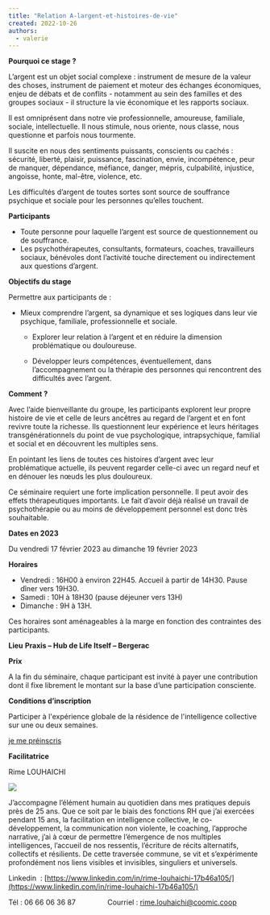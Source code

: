 ```yaml
---
title: "Relation A-largent-et-histoires-de-vie"
created: 2022-10-26
authors: 
  - valerie
---
```


**Pourquoi ce stage ?** 

L’argent est un objet social complexe : instrument de mesure de la valeur des choses, instrument de paiement et moteur des échanges économiques, enjeu de débats et de conflits - notamment au sein des familles et des groupes sociaux - il structure la vie économique et les rapports sociaux.

Il est omniprésent dans notre vie professionnelle, amoureuse, familiale, sociale, intellectuelle. Il nous stimule, nous oriente, nous classe, nous questionne et parfois nous tourmente. 

Il suscite en nous des sentiments puissants, conscients ou cachés : sécurité, liberté, plaisir, puissance, fascination, envie, incompétence, peur de manquer, dépendance, méfiance, danger, mépris, culpabilité, injustice, angoisse, honte, mal-être, violence, etc.

Les difficultés d’argent de toutes sortes sont source de souffrance psychique et sociale pour les personnes qu’elles touchent.

**Participants**

- Toute personne pour laquelle l’argent est source de questionnement ou de souffrance.
- Les psychothérapeutes, consultants, formateurs, coaches, travailleurs sociaux, bénévoles dont l’activité touche directement ou indirectement aux questions d’argent.

**Objectifs du stage**

Permettre aux participants de :

- Mieux comprendre l’argent, sa dynamique et ses logiques dans leur vie psychique, familiale, professionnelle et sociale.
    
    - Explorer leur relation à l’argent et en réduire la dimension problématique ou douloureuse.
    
    - Développer leurs compétences, éventuellement, dans l’accompagnement ou la thérapie des personnes qui rencontrent des difficultés avec l’argent.

**Comment ?**

Avec l’aide bienveillante du groupe, les participants explorent leur propre histoire de vie et celle de leurs ancêtres au regard de l’argent et en font revivre toute la richesse. Ils questionnent leur expérience et leurs héritages transgénérationnels du point de vue psychologique, intrapsychique, familial et social et en découvrent les multiples sens. 

En pointant les liens de toutes ces histoires d’argent avec leur problématique actuelle, ils peuvent regarder celle-ci avec un regard neuf et en dénouer les nœuds les plus douloureux. 

Ce séminaire requiert une forte implication personnelle. Il peut avoir des effets thérapeutiques importants. Le fait d’avoir déjà réalisé un travail de psychothérapie ou au moins de développement personnel est donc très souhaitable.

**Dates en 2023** 

Du vendredi 17 février 2023 au dimanche 19 février 2023

**Horaires** 

- Vendredi : 16H00 à environ 22H45. Accueil à partir de 14H30. Pause dîner vers 19H30.
- Samedi : 10H à 18H30 (pause déjeuner vers 13H)
- Dimanche : 9H à 13H.

Ces horaires sont aménageables à la marge en fonction des contraintes des participants.

**Lieu** **Praxis – Hub de Life Itself – Bergerac**

**Prix**

A la fin du séminaire, chaque participant est invité à payer une contribution dont il fixe librement le montant sur la base d’une participation consciente.

**Conditions d’inscription** 

Participer à l'expérience globale de la résidence de l'intelligence collective sur une ou deux semaines.

[je me préinscris](https://docs.google.com/forms/d/e/1FAIpQLSdiykDKyZR6DgtPKeYuNePy9sWc-qkIc4BVfKBRjkFWKvFp-g/viewform)

**Facilitatrice** 

Rime LOUHAICHI

![](assets/images/GraphiqueColle-1.png)

J’accompagne l’élément humain au quotidien dans mes pratiques depuis près de 25 ans. Que ce soit par le biais des fonctions RH que j’ai exercées pendant 15 ans, la facilitation en intelligence collective, le co-développement, la communication non violente, le coaching, l’approche narrative, j’ai à cœur de permettre l’émergence de nos multiples intelligences, l’accueil de nos ressentis, l’écriture de récits alternatifs, collectifs et résilients. De cette traversée commune, se vit et s’expérimente profondément nos liens visibles et invisibles, singuliers et universels.

Linkedin  : [https://www.linkedin.com/in/rime-louhaichi-17b46a105/](https://www.linkedin.com/in/rime-louhaichi-17b46a105/)

Tél : 06 66 06 36 87                Courriel : rime.louhaichi@coomic.coop
